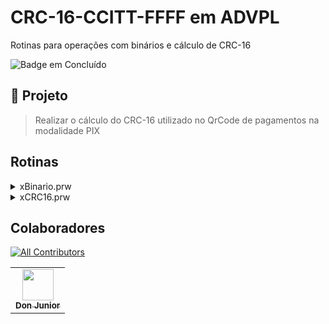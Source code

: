 ﻿# CRC-16-CCITT-FFFF em ADVPL
Rotinas para operações com binários e cálculo de CRC-16

![Badge em Concluído](http://img.shields.io/static/v1?label=STATUS&message=CONCLUÍDO&color=GREEN&style=for-the-badge)

## 🔨 Projeto
> Realizar o cálculo do CRC-16 utilizado no QrCode de pagamentos na modalidade PIX


## Rotinas

  <details>
      <summary>xBinario.prw</summary>
  </details>  
  <details>
      <summary>xCRC16.prw</summary>
  </details>  

  

## Colaboradores
[![All Contributors](https://img.shields.io/badge/all_contributors-1-blue.svg?style=flat-square)](#contributors-)
<table>
  <tr>
    <td align="center">
      <a href="https://github.com/DonJunior">
        <img src="https://avatars.githubusercontent.com/u/16182224?s=400&u=086bc8bf999ac132108584284e24654d4b2eda21&v=4" width="50px;" alt=""/>
        <br/>
        <sub><b>Don Junior</b></sub>
      </a>
    </td>
  </tr>
</table>
